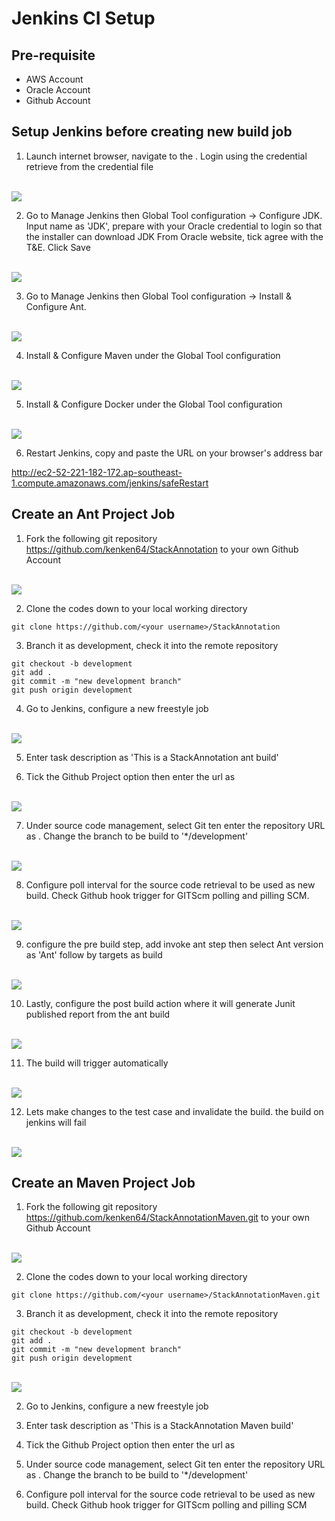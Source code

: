 # Jenkins CI Setup

## Pre-requisite
* AWS Account 
* Oracle Account
* Github Account 

## Setup Jenkins before creating new build job

1. Launch internet browser, navigate to the <bitnami jenkins Public DNS>. Login using the credential retrieve from the credential file

<br>
<img style="float: center;" src="./screens/jenkinsci2.png">
<br>

2. Go to Manage Jenkins then Global Tool configuration -> Configure JDK. Input name as 'JDK', prepare with your Oracle credential to login so that the installer can download JDK From Oracle website, tick agree with the T&E. Click Save

<br>
<img style="float: center;" src="./screens/jenkinsci1.png">
<br>

3. Go to Manage Jenkins then Global Tool configuration -> Install & Configure Ant. 

<br>
<img style="float: center;" src="./screens/jenkinsci3.png">
<br>

4. Install & Configure Maven under the Global Tool configuration

<br>
<img style="float: center;" src="./screens/jenkinsci4.png">
<br>

5. Install & Configure Docker under the Global Tool configuration

<br>
<img style="float: center;" src="./screens/jenkinsci5.png">
<br>

6. Restart Jenkins, copy and paste the URL on your browser's address bar

http://ec2-52-221-182-172.ap-southeast-1.compute.amazonaws.com/jenkins/safeRestart

## Create an Ant Project Job 

1. Fork the following git repository https://github.com/kenken64/StackAnnotation to your own Github Account

<br>
<img style="float: center;" src="./screens/jenkinsci6.png">
<br>

2. Clone the codes down to your local working directory
```
git clone https://github.com/<your username>/StackAnnotation
```

3. Branch it as development, check it into the remote repository

```
git checkout -b development
git add .
git commit -m "new development branch"
git push origin development
```


4. Go to Jenkins, configure a new freestyle job

<br>
<img style="float: center;" src="./screens/jenkinsci7.png">
<br>

5. Enter task description as 'This is a StackAnnotation ant build'

6. Tick the Github Project option then enter the url as <your StackAnnotation github repo url>

<br>
<img style="float: center;" src="./screens/jenkinsci8.png">
<br>

7. Under source code management, select Git ten enter the repository URL as <your StackAnnotation github repo url>. Change the branch to be build to '*/development'

<br>
<img style="float: center;" src="./screens/jenkinsci11.png">
<br>

8. Configure poll interval for the source code retrieval to be used as new build. Check Github hook trigger for GITScm polling and pilling SCM.

<br>
<img style="float: center;" src="./screens/jenkinsci10.png">
<br>

9. configure the pre build step, add invoke ant step then select Ant version as 'Ant' follow by targets as build

<br>
<img style="float: center;" src="./screens/jenkinsci13.png">
<br>


10. Lastly, configure the post build action where it will generate Junit published report from the ant build

<br>
<img style="float: center;" src="./screens/jenkinsci14.png">
<br>

11. The build will trigger automatically

<br>
<img style="float: center;" src="./screens/jenkinsci15.png">
<br>

12. Lets make changes to the test case and invalidate the build. the build on jenkins will fail

<br>
<img style="float: center;" src="./screens/jenkinsci16.png">
<br>

## Create an Maven Project Job 

1. Fork the following git repository https://github.com/kenken64/StackAnnotationMaven.git to your own Github Account

<br>
<img style="float: center;" src="./screens/jenkinsci12.png">
<br>


2. Clone the codes down to your local working directory
```
git clone https://github.com/<your username>/StackAnnotationMaven.git
```

3. Branch it as development, check it into the remote repository

```
git checkout -b development
git add .
git commit -m "new development branch"
git push origin development
```

<br>
<img style="float: center;" src="./screens/jenkinsci6.png">
<br>

2. Go to Jenkins, configure a new freestyle job


3. Enter task description as 'This is a StackAnnotation Maven build'

4. Tick the Github Project option then enter the url as <your StackAnnotationMaven github repo url>

5. Under source code management, select Git ten enter the repository URL as <your StackAnnotationMaven github repo url>. Change the branch to be build to '*/development'

6. Configure poll interval for the source code retrieval to be used as new build. Check Github hook trigger for GITScm polling and pilling SCM

